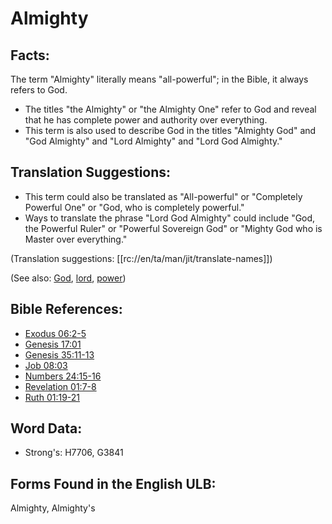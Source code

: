 # Almighty

## Facts:

The term "Almighty" literally means "all-powerful"; in the Bible, it always refers to God.

* The titles "the Almighty" or "the Almighty One" refer to God and reveal that he has complete power and authority over everything.
* This term is also used to describe God in the titles "Almighty God" and "God Almighty" and "Lord Almighty" and "Lord God Almighty."

## Translation Suggestions:

* This term could also be translated as "All-powerful" or "Completely Powerful One" or "God, who is completely powerful."
* Ways to translate the phrase "Lord God Almighty" could include "God, the Powerful Ruler" or "Powerful Sovereign God" or "Mighty God who is Master over everything."

(Translation suggestions: [[rc://en/ta/man/jit/translate-names]])

(See also: [God](../kt/god.md), [lord](../kt/lord.md), [power](../kt/power.md))

## Bible References:

* [Exodus 06:2-5](rc://en/tn/help/exo/06/02)
* [Genesis 17:01](rc://en/tn/help/gen/17/01)
* [Genesis 35:11-13](rc://en/tn/help/gen/35/11)
* [Job 08:03](rc://en/tn/help/job/08/03)
* [Numbers 24:15-16](rc://en/tn/help/num/24/15)
* [Revelation 01:7-8](rc://en/tn/help/rev/01/07)
* [Ruth 01:19-21](rc://en/tn/help/rut/01/19)

## Word Data:

* Strong's: H7706, G3841

## Forms Found in the English ULB:

Almighty, Almighty's
